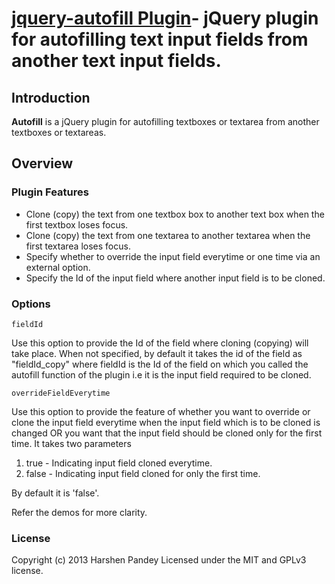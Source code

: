[jquery-autofill Plugin](http://plugins.jquery.com/autofill/)- jQuery plugin for autofilling text input fields from another text input fields.
===============================

## <a id="Introduction"></a>Introduction

**Autofill** is a jQuery plugin for autofilling textboxes or textarea from another textboxes or textareas.

## <a id="Overview"></a>Overview

### Plugin Features

+ Clone (copy) the text from one textbox box to another text box when the first textbox loses focus.
+ Clone (copy) the text from one textarea to another textarea when the first textarea loses focus.
+ Specify whether to override the input field everytime or one time via an external option.
+ Specify the Id of the input field where another input field is to be cloned.

### Options

```
fieldId
```

  Use this option to provide the Id of the field where cloning (copying) will take place. When not specified, by default it takes 
the id of the field as "fieldId_copy" where fieldId is the Id of the field on which you called the autofill function of the 
plugin i.e it is the input field required to be cloned.

```
overrideFieldEverytime
```
  Use this option to provide the feature of whether you want to override or clone the input field everytime when the input field
which is to be cloned is changed OR you want that the input field should be cloned only for the first time. 
  It takes two parameters 
  
  1) true - Indicating input field cloned everytime.
  2) false - Indicating input field cloned for only the first time.
  
  By default it is 'false'.

Refer the demos for more clarity.

### License
Copyright (c) 2013 Harshen Pandey
Licensed under the MIT and GPLv3 license.
